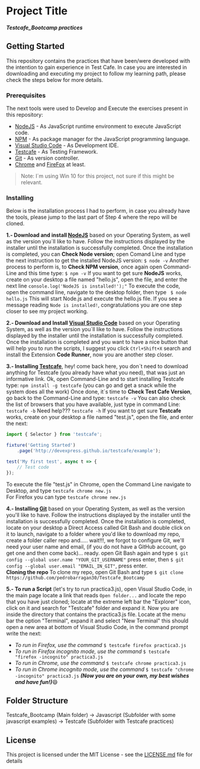 # Project Title
***Testcafe_Bootcamp practices***

## Getting Started
This repository contains the practices that have been/were developed with the intention to gain experience in Test Cafe. In case you are interested in downloading and executing my project to follow my learning path, please check the steps below for more details.

### Prerequisites
The next tools were used to Develop and Execute the exercises present in this repository:
* [NodeJS](https://nodejs.org/en/download/) - As JavaScript runtime environment to execute JavaScript code. 
* [NPM](https://www.npmjs.com/) - As package manager for the JavaScript programming language.
* [Visual Studio Code](https://code.visualstudio.com/download) - As Development IDE.
* [Testcafe](https://devexpress.github.io/testcafe/) - As Testing Framework.
* [Git](https://git-scm.com/downloads) - As version controller.
* [Chrome](https://www.google.com/chrome/) and [FireFox](https://www.mozilla.org/en-US/firefox/new/) at least.
> Note: I´m using Win 10 for this project, not sure if this might be relevant.

### Installing
Below is the installation process I had to perform, in case you already have the tools, please jump to the last part of Step 4 where the repo will be cloned.

**1.- Download and install [NodeJS](https://nodejs.org/en/download/)** based on your Operating System, as well as the version you´ll like to have. Follow the instructions displayed by the installer until the installation is successfully completed.
Once the installation is completed, you can **Check Node version**; open Comand Line and type the next instruction to get the installed NodeJS version:
`$ node -v`
Another process to perform is, to **Check NPM version**, once again open Command-Line and this time type:
`$ npm -v`
If you want to get sure **NodeJS** works, create on your desktop a file named "hello.js", open the file, and enter the next line
`console.log('NodeJS is installed!');"`
To execute the code, open the command line, navigate to the desktop folder, then type
` $ node hello.js`
This will start Node.js and execute the hello.js file. If you see a message reading `Node is installed!`, congratulations you are one step closer to see my project working.

**2.- Download and Install [Visual Studio Code](https://code.visualstudio.com/download)** based on your Operating System, as well as the version you´ll like to have. Follow the instructions displayed by the installer until the installation is successfully completed.
Once the installation is completed and you want to have a nice button that will help you to run the scripts, I suggest you click `Ctrl+Shift+X` search and install the Extension __Code Runner__, now you are another step closer.

**3.- Installing [Testcafe](https://devexpress.github.io/testcafe/)**, hey! come back here, you don´t need to download anything for Testcafe (you already have what you need), that was just an informative link. Ok, open Command-Line and to start installing Testcafe type:
`npm install -g testcafe` (you can go and get a snack while the system does all the work)
 Once done, it´s time to **Check Test Cafe Version**, go back to the Command-Line and type:
`testcafe -v`
You can also check the list of browsers that you have available, just type in command Line:
`testcafe -b`
Need help???
`testcafe -h`
If you want to get sure **Testcafe** works, create on your desktop a file named "test.js", open the file, and enter the next:
```javascript
import { Selector } from 'testcafe';

fixture('Getting Started')
    .page('http://devexpress.github.io/testcafe/example');

test('My first test', async t => {
    // Test code
});
```
To execute the file "test.js" in Chrome, open the Command Line navigate to Desktop, and type `testcafe chrome new.js`  
For Firefox you can type `testcafe chrome new.js`
 
**4.- Installing [Git](https://git-scm.com/downloads)** based on your Operating System, as well as the version you'll like to have. Follow the instructions displayed by the installer until the installation is successfully completed.
Once the installation is completed, locate on your desktop a Direct Access called Git Bash and double click on it to launch, navigate to a folder where you'd like to download my repo, create a folder caller repo and..... wait!!!, we forgot to configure Git, we'll need your user name and email, (if you do not have a GitHub account, go get one and then come back)... ready. open Git Bash again and type `$ git config --global user.name "YOUR_GIT_USERNAME"` press enter, then `$ git config --global user.email "EMAIL_IN_GIT"`, press enter.  
**Cloning the repo**
To clone my repo, open Git Bash and type `$ git clone https://github.com/pedrobarragan30/Testcafe_Bootcamp`

**5.- To run a Script** (let's try to run practica3.js), open Visual Studio Code, in the main page locate a link that reads `Open folder...` and locate the repo that you have just cloned; locate at the extreme left bar the "Explorer" icon, click on it and search for "Testcafe" folder and expand it. Now you are inside the directory that contains the practica3.js file.
Locate at the menu bar the option "Terminal", expand it and select "New Terminal" this should open a new area at bottom of Visual Studio Code, in the command prompt write the next:
* _To run in Firefox, use the command_ `$ testcafe firefox practica3.js`
* _To run in Firefox incognito mode, use the command_ `$ testcafe "firefox -incognito" practica3.js`
* _To run in Chrome, use the command_ `$ testcafe chrome practica3.js`
* _To run in Chrome incognito mode, use the command_ `$ testcafe "chrome -incognito" practica3.js`
***(Now you are on your own, my best wishes and have fun!)***:smile:

## Folder Structure
Testcafe_Bootcamp (Main folder)
-> Javascript (Subfolder with some javascript examples)
-> Testcafe (Subfolder with Testcafe practices)

## License
This project is licensed under the MIT License - see the [LICENSE.md](LICENSE.md) file for details
